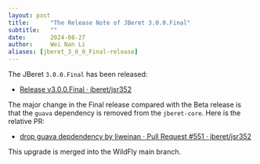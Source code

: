 ```yaml
---
layout: post
title:      "The Release Note of JBeret 3.0.0.Final"
subtitle:   ""
date:       2024-08-27
author:     Wei Nan Li
aliases: [jberet_3_0_0_Final-release]
---
```


The JBeret `3.0.0.Final` has been released:

- [Release v3.0.0.Final · jberet/jsr352](https://github.com/jberet/jsr352/releases/tag/3.0.0.Final)

The major change in the Final release compared with the Beta release is that the `guava` dependency is removed from the `jberet-core`. Here is the relative PR:

- [drop guava depdendency by liweinan · Pull Request \#551 · jberet/jsr352](https://github.com/jberet/jsr352/pull/551)

This upgrade is merged into the WildFly main branch.
